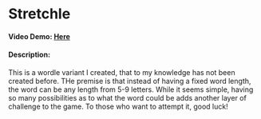 # Stretchle
#### Video Demo:  [Here](https://youtu.be/iNjnxU0fjh0)
#### Description:
This is a wordle variant I created, that to my knowledge has not been created before.
THe premise is that instead of having a fixed word length, the word can be any length from 5-9 letters.
While it seems simple, having so many possibilities as to what the word could be adds another layer of challenge to the game.
To those who want to attempt it, good luck!
